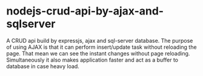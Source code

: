 # nodejs-crud-api-by-ajax-and-sqlserver
A CRUD api build by expressjs, ajax and sql-server database. The purpose of using AJAX is that it can perform insert/update task without reloading the page. That mean we can see the instant changes without page reloading. Simultaneously it also makes application faster and act as a buffer to database in case heavy load.
